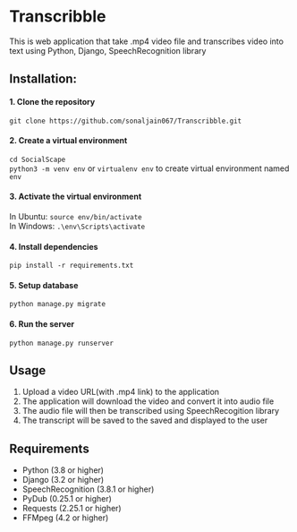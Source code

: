 # Transcribble

This is web application that take .mp4 video file and transcribes video into text using Python, Django, SpeechRecognition library 

## Installation:
#### 1. Clone the repository
`git clone https://github.com/sonaljain067/Transcribble.git
`

#### 2. Create a virtual environment
`cd SocialScape` <br/>
`python3 -m venv env` or `virtualenv env` 
to create virtual environment named `env`

#### 3. Activate the virtual environment
In Ubuntu: `source env/bin/activate` <br/>
In Windows: `.\env\Scripts\activate`

#### 4. Install dependencies
`pip install -r requirements.txt`

#### 5. Setup database 
`python manage.py migrate`

#### 6. Run the server
`python manage.py runserver`


## Usage
1. Upload a video URL(with .mp4 link) to the application
2. The application will download the video and convert it into audio file
3. The audio file will then be transcribed using SpeechRecogition library
4. The transcript will be saved to the saved and displayed to the user 


## Requirements
- Python (3.8 or higher)
- Django (3.2 or higher)
- SpeechRecognition (3.8.1 or higher)
- PyDub (0.25.1 or higher)
- Requests (2.25.1 or higher)
- FFMpeg (4.2 or higher)
